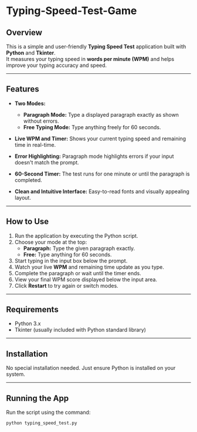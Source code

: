 # Typing-Speed-Test-Game

## Overview

This is a simple and user-friendly **Typing Speed Test** application built with **Python** and **Tkinter**.  
It measures your typing speed in **words per minute (WPM)** and helps improve your typing accuracy and speed.

---

## Features

- **Two Modes:**  
  - **Paragraph Mode:** Type a displayed paragraph exactly as shown without errors.  
  - **Free Typing Mode:** Type anything freely for 60 seconds.

- **Live WPM and Timer:** Shows your current typing speed and remaining time in real-time.

- **Error Highlighting:** Paragraph mode highlights errors if your input doesn't match the prompt.

- **60-Second Timer:** The test runs for one minute or until the paragraph is completed.

- **Clean and Intuitive Interface:** Easy-to-read fonts and visually appealing layout.

---

## How to Use

1. Run the application by executing the Python script.  
2. Choose your mode at the top:  
   - **Paragraph:** Type the given paragraph exactly.  
   - **Free:** Type anything for 60 seconds.  
3. Start typing in the input box below the prompt.  
4. Watch your live **WPM** and remaining time update as you type.  
5. Complete the paragraph or wait until the timer ends.  
6. View your final WPM score displayed below the input area.  
7. Click **Restart** to try again or switch modes.

---

## Requirements

- Python 3.x  
- Tkinter (usually included with Python standard library)

---

## Installation

No special installation needed. Just ensure Python is installed on your system.

---

## Running the App

Run the script using the command:

```bash
python typing_speed_test.py
